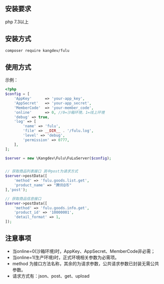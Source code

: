 ## 安装要求
php 7.3以上

## 安装方式
```bash
composer require kangdev/fulu
```

## 使用方式
示例：
```php
<?php
$config = [
    'AppKey'      => 'your-app_key',
    'AppSecret'   => 'your-app_secret',
    'MemberCode'  => 'your-member_code',
    'online'      => 0, //0=沙箱环境，1=线上环境
    'debug' => true,
    'log' => [
        'name' => 'fulu',
        'file' => __DIR__ . '/fulu.log',
        'level' => 'debug',
        'permission' => 0777,
    ],
];

$server = new \Kangdev\Fulu\FuLuServer($config);


// 获取商品列表接口 其中post为请求方式
$server->postData([
    'method' => 'fulu.goods.list.get',
    'product_name' => "腾讯Q币"
],'post');

// 获取商品信息接口
$server->postData([
    'method' => 'fulu.goods.info.get',
    'product_id' => '10000001',
    'detail_format' => 1,
]);

```

## 注意事项
- 当online=0(沙箱环境)时，AppKey、AppSecret、MemberCode非必需；
- 当online=1(生产环境)时，正式环境相关参数为必需项。
- method 为接口方法名称，其余的为请求参数，公共请求参数已封装无需公共参数。
- 请求方式有：json、post、get、upload
